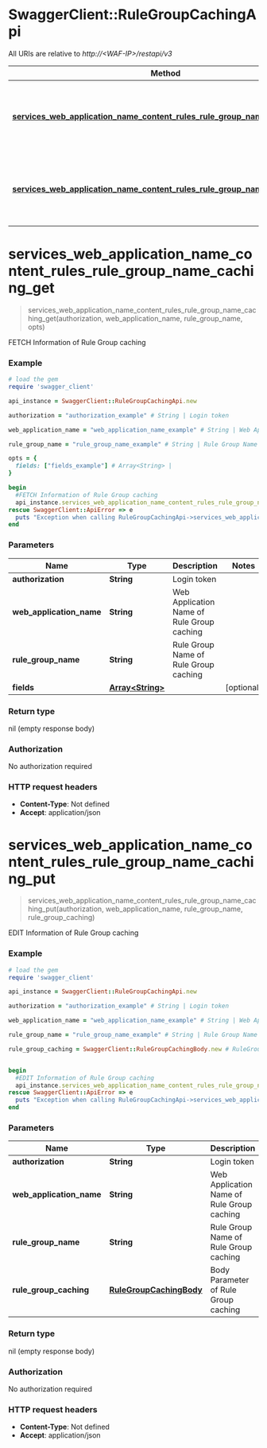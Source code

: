 # SwaggerClient::RuleGroupCachingApi

All URIs are relative to *http://&lt;WAF-IP&gt;/restapi/v3*

Method | HTTP request | Description
------------- | ------------- | -------------
[**services_web_application_name_content_rules_rule_group_name_caching_get**](RuleGroupCachingApi.md#services_web_application_name_content_rules_rule_group_name_caching_get) | **GET** /services/{Web Application Name}/content-rules/{Rule Group Name}/caching | FETCH Information of Rule Group caching
[**services_web_application_name_content_rules_rule_group_name_caching_put**](RuleGroupCachingApi.md#services_web_application_name_content_rules_rule_group_name_caching_put) | **PUT** /services/{Web Application Name}/content-rules/{Rule Group Name}/caching  | EDIT Information of Rule Group caching


# **services_web_application_name_content_rules_rule_group_name_caching_get**
> services_web_application_name_content_rules_rule_group_name_caching_get(authorization, web_application_name, rule_group_name, opts)

FETCH Information of Rule Group caching



### Example
```ruby
# load the gem
require 'swagger_client'

api_instance = SwaggerClient::RuleGroupCachingApi.new

authorization = "authorization_example" # String | Login token

web_application_name = "web_application_name_example" # String | Web Application Name of Rule Group caching

rule_group_name = "rule_group_name_example" # String | Rule Group Name of Rule Group caching

opts = { 
  fields: ["fields_example"] # Array<String> | 
}

begin
  #FETCH Information of Rule Group caching
  api_instance.services_web_application_name_content_rules_rule_group_name_caching_get(authorization, web_application_name, rule_group_name, opts)
rescue SwaggerClient::ApiError => e
  puts "Exception when calling RuleGroupCachingApi->services_web_application_name_content_rules_rule_group_name_caching_get: #{e}"
end
```

### Parameters

Name | Type | Description  | Notes
------------- | ------------- | ------------- | -------------
 **authorization** | **String**| Login token | 
 **web_application_name** | **String**| Web Application Name of Rule Group caching | 
 **rule_group_name** | **String**| Rule Group Name of Rule Group caching | 
 **fields** | [**Array&lt;String&gt;**](String.md)|  | [optional] 

### Return type

nil (empty response body)

### Authorization

No authorization required

### HTTP request headers

 - **Content-Type**: Not defined
 - **Accept**: application/json



# **services_web_application_name_content_rules_rule_group_name_caching_put**
> services_web_application_name_content_rules_rule_group_name_caching_put(authorization, web_application_name, rule_group_name, rule_group_caching)

EDIT Information of Rule Group caching



### Example
```ruby
# load the gem
require 'swagger_client'

api_instance = SwaggerClient::RuleGroupCachingApi.new

authorization = "authorization_example" # String | Login token

web_application_name = "web_application_name_example" # String | Web Application Name of Rule Group caching

rule_group_name = "rule_group_name_example" # String | Rule Group Name of Rule Group caching

rule_group_caching = SwaggerClient::RuleGroupCachingBody.new # RuleGroupCachingBody | Body Parameter of Rule Group caching


begin
  #EDIT Information of Rule Group caching
  api_instance.services_web_application_name_content_rules_rule_group_name_caching_put(authorization, web_application_name, rule_group_name, rule_group_caching)
rescue SwaggerClient::ApiError => e
  puts "Exception when calling RuleGroupCachingApi->services_web_application_name_content_rules_rule_group_name_caching_put: #{e}"
end
```

### Parameters

Name | Type | Description  | Notes
------------- | ------------- | ------------- | -------------
 **authorization** | **String**| Login token | 
 **web_application_name** | **String**| Web Application Name of Rule Group caching | 
 **rule_group_name** | **String**| Rule Group Name of Rule Group caching | 
 **rule_group_caching** | [**RuleGroupCachingBody**](RuleGroupCachingBody.md)| Body Parameter of Rule Group caching | 

### Return type

nil (empty response body)

### Authorization

No authorization required

### HTTP request headers

 - **Content-Type**: Not defined
 - **Accept**: application/json



